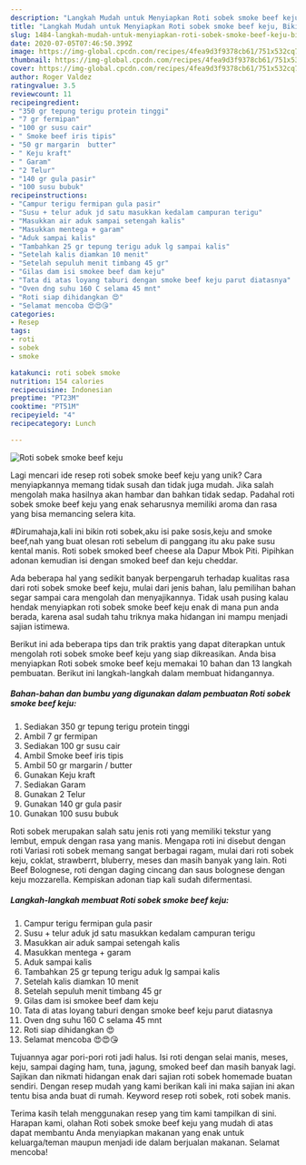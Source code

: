 ```yaml
---
description: "Langkah Mudah untuk Menyiapkan Roti sobek smoke beef keju, Bikin Ngiler"
title: "Langkah Mudah untuk Menyiapkan Roti sobek smoke beef keju, Bikin Ngiler"
slug: 1484-langkah-mudah-untuk-menyiapkan-roti-sobek-smoke-beef-keju-bikin-ngiler
date: 2020-07-05T07:46:50.399Z
image: https://img-global.cpcdn.com/recipes/4fea9d3f9378cb61/751x532cq70/roti-sobek-smoke-beef-keju-foto-resep-utama.jpg
thumbnail: https://img-global.cpcdn.com/recipes/4fea9d3f9378cb61/751x532cq70/roti-sobek-smoke-beef-keju-foto-resep-utama.jpg
cover: https://img-global.cpcdn.com/recipes/4fea9d3f9378cb61/751x532cq70/roti-sobek-smoke-beef-keju-foto-resep-utama.jpg
author: Roger Valdez
ratingvalue: 3.5
reviewcount: 11
recipeingredient:
- "350 gr tepung terigu protein tinggi"
- "7 gr fermipan"
- "100 gr susu cair"
- " Smoke beef iris tipis"
- "50 gr margarin  butter"
- " Keju kraft"
- " Garam"
- "2 Telur"
- "140 gr gula pasir"
- "100 susu bubuk"
recipeinstructions:
- "Campur terigu fermipan gula pasir"
- "Susu + telur aduk jd satu masukkan kedalam campuran terigu"
- "Masukkan air aduk sampai setengah kalis"
- "Masukkan mentega + garam"
- "Aduk sampai kalis"
- "Tambahkan 25 gr tepung terigu aduk lg sampai kalis"
- "Setelah kalis diamkan 10 menit"
- "Setelah sepuluh menit timbang 45 gr"
- "Gilas dam isi smokee beef dam keju"
- "Tata di atas loyang taburi dengan smoke beef keju parut diatasnya"
- "Oven dng suhu 160 C selama 45 mnt"
- "Roti siap dihidangkan 😍"
- "Selamat mencoba 😍😍😘"
categories:
- Resep
tags:
- roti
- sobek
- smoke

katakunci: roti sobek smoke 
nutrition: 154 calories
recipecuisine: Indonesian
preptime: "PT23M"
cooktime: "PT51M"
recipeyield: "4"
recipecategory: Lunch

---
```



![Roti sobek smoke beef keju](https://img-global.cpcdn.com/recipes/4fea9d3f9378cb61/751x532cq70/roti-sobek-smoke-beef-keju-foto-resep-utama.jpg)

Lagi mencari ide resep roti sobek smoke beef keju yang unik? Cara menyiapkannya memang tidak susah dan tidak juga mudah. Jika salah mengolah maka hasilnya akan hambar dan bahkan tidak sedap. Padahal roti sobek smoke beef keju yang enak seharusnya memiliki aroma dan rasa yang bisa memancing selera kita.

#Dirumahaja,kali ini bikin roti sobek,aku isi pake sosis,keju and smoke beef,nah yang buat olesan roti sebelum di panggang itu aku pake susu kental manis. Roti sobek smoked beef cheese ala Dapur Mbok Piti. Pipihkan adonan kemudian isi dengan smoked beef dan keju cheddar.

Ada beberapa hal yang sedikit banyak berpengaruh terhadap kualitas rasa dari roti sobek smoke beef keju, mulai dari jenis bahan, lalu pemilihan bahan segar sampai cara mengolah dan menyajikannya. Tidak usah pusing kalau hendak menyiapkan roti sobek smoke beef keju enak di mana pun anda berada, karena asal sudah tahu triknya maka hidangan ini mampu menjadi sajian istimewa.


Berikut ini ada beberapa tips dan trik praktis yang dapat diterapkan untuk mengolah roti sobek smoke beef keju yang siap dikreasikan. Anda bisa menyiapkan Roti sobek smoke beef keju memakai 10 bahan dan 13 langkah pembuatan. Berikut ini langkah-langkah dalam membuat hidangannya.

<!--inarticleads1-->

##### Bahan-bahan dan bumbu yang digunakan dalam pembuatan Roti sobek smoke beef keju:

1. Sediakan 350 gr tepung terigu protein tinggi
1. Ambil 7 gr fermipan
1. Sediakan 100 gr susu cair
1. Ambil  Smoke beef iris tipis
1. Ambil 50 gr margarin / butter
1. Gunakan  Keju kraft
1. Sediakan  Garam
1. Gunakan 2 Telur
1. Gunakan 140 gr gula pasir
1. Gunakan 100 susu bubuk


Roti sobek merupakan salah satu jenis roti yang memiliki tekstur yang lembut, empuk dengan rasa yang manis. Mengapa roti ini disebut dengan roti Variasi roti sobek memang sangat berbagai ragam, mulai dari roti sobek keju, coklat, strawberrt, bluberry, meses dan masih banyak yang lain. Roti Beef Bolognese, roti dengan daging cincang dan saus bolognese dengan keju mozzarella. Kempiskan adonan tiap kali sudah difermentasi. 

<!--inarticleads2-->

##### Langkah-langkah membuat Roti sobek smoke beef keju:

1. Campur terigu fermipan gula pasir
1. Susu + telur aduk jd satu masukkan kedalam campuran terigu
1. Masukkan air aduk sampai setengah kalis
1. Masukkan mentega + garam
1. Aduk sampai kalis
1. Tambahkan 25 gr tepung terigu aduk lg sampai kalis
1. Setelah kalis diamkan 10 menit
1. Setelah sepuluh menit timbang 45 gr
1. Gilas dam isi smokee beef dam keju
1. Tata di atas loyang taburi dengan smoke beef keju parut diatasnya
1. Oven dng suhu 160 C selama 45 mnt
1. Roti siap dihidangkan 😍
1. Selamat mencoba 😍😍😘


Tujuannya agar pori-pori roti jadi halus. Isi roti dengan selai manis, meses, keju, sampai daging ham, tuna, jagung, smoked beef dan masih banyak lagi. Sajikan dan nikmati hidangan enak dari sajian roti sobek homemade buatan sendiri. Dengan resep mudah yang kami berikan kali ini maka sajian ini akan tentu bisa anda buat di rumah. Keyword resep roti sobek, roti sobek manis. 

Terima kasih telah menggunakan resep yang tim kami tampilkan di sini. Harapan kami, olahan Roti sobek smoke beef keju yang mudah di atas dapat membantu Anda menyiapkan makanan yang enak untuk keluarga/teman maupun menjadi ide dalam berjualan makanan. Selamat mencoba!
